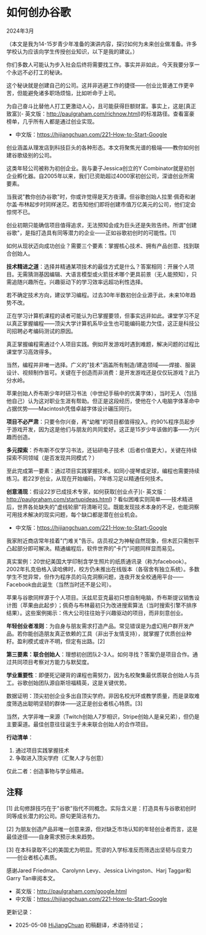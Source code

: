 


# 如何创办谷歌

2024年3月

（本文是我为14-15岁青少年准备的演讲内容，探讨如何为未来创业做准备。许多学校认为应该向学生传授创业知识，以下是我的建议。）

你们多数人可能认为步入社会后终将需要找工作。事实并非如此，今天我要分享一个永远不必打工的秘诀。

这个秘诀就是创建自己的公司。这并非逃避工作的捷径——创业比普通工作更辛苦，但能避免诸多职场烦恼，比如听命于上司。

为自己奋斗比替他人打工更激动人心，且可能获得巨额财富。事实上，这是[真正致富](- 英文版：http://paulgraham.com/richnow.html)的标准路径。查看富豪榜单，几乎所有人都是通过创业实现。
- 中文版：https://hijiangchuan.com/221-How-to-Start-Google

创业涵盖从理发店到科技巨头的各种形态。本文将聚焦光谱的极端——教你如何创建谷歌级别的公司。

这类年轻公司被称为初创企业。我与妻子Jessica创立的Y Combinator就是初创企业孵化器。自2005年以来，我们已资助超过4000家初创公司，深谙创业所需要素。

当我说"教你创办谷歌"时，你或许觉得是天方夜谭。但谷歌创始人拉里·佩奇和谢尔盖·布林起步时同样迷茫。若告知他们即将创建市值万亿美元的公司，他们定会惊愕不已。

创业初期只能确信项目值得追求，无法预知会成为巨头还是失败告终。所谓"创建谷歌"，是指打造具有同等潜力的企业——正如谷歌初创时的可能性。[1]

如何从现状迈向成功创业？需要三个要素：掌握核心技术、拥有产品创意、找到联合创始人。

**技术精进之道**：选择并精通某项技术的最佳方式是什么？答案相同：开展个人项目。无需猜测基因编辑、大语言模型或火箭技术哪个更具前景（无人能预知），只需追随兴趣所在。兴趣驱动下的学习效率远超功利性选择。

若不确定技术方向，建议学习编程。过去30年半数初创企业源于此，未来10年趋势不改。

正在学习计算机课程的读者可能认为已掌握要领，但事实远非如此。课堂学习不足以真正掌握编程——顶尖大学计算机系毕业生也可能编码能力欠佳，这正是科技公司招聘必考编码测试的原因。

真正掌握编程需通过个人项目实践。例如开发游戏时遇到难题，解决问题的过程比课堂学习高效得多。

当然，编程并非唯一选择。广义的"技术"涵盖所有制造/建造领域——焊接、服装设计、视频制作皆可。关键在于创造而非消费：是开发游戏还是仅仅玩游戏？此乃分水岭。

苹果创始人乔布斯少年时研习书法（中世纪手稿中的优美字体），当时无人（包括他自己）认为这对职业生涯有帮助。但正是这段经历，使他在个人电脑字体革命中占据优势——Macintosh凭借卓越字体设计碾压同行。

**项目不必严肃**：只要令你兴奋，再"幼稚"的项目都值得投入。约90%程序员起步于游戏开发，因为这是他们与朋友的共同爱好。这正是15岁少年该做的事——为兴趣而创造。

**多元探索**：乔布斯不仅学习书法，还钻研电子技术（后者价值更大）。关键在持续探索不同领域（是否发现共同模式？）

至此完成第一要素：通过项目实践掌握技术。如同小提琴或足球，编程也需要持续练习。若22岁创业，从现在开始编码，7年练习足以精通任何技术。

**创意涌现**：假设22岁已成技术专家，如何获取[创业点子](- 英文版：http://paulgraham.com/startupideas.html)？看似困难实则简单——技术精进后，世界各处缺失的"虚线轮廓"将清晰可见。既能发现技术本身的不足，也能洞察可用技术解决的现实问题，每个缺口都是潜在创业机会。
- 中文版：https://hijiangchuan.com/221-How-to-Start-Google

我家附近商店常年挂着"门难关"告示。店员视之为神秘自然现象，但木匠只需刨平凸起部分即可解决。精通编程后，软件世界的"卡门"问题同样显而易见。

真实案例：20世纪美国大学印制含学生照片的纸质通讯录（称为facebook）。2002年扎克伯格入读哈佛时，校方仍未推出在线版本（各宿舍有独立系统）。多数学生不觉异常，但作为程序员的马克洞察问题，连夜开发全校通用平台——Facebook由此诞生（当然当时还不是公司）。

苹果与谷歌同样源于个人项目。沃兹尼亚克最初只想自制电脑，乔布斯提议销售设计图（苹果由此起步）；佩奇与布林最初只为改进搜索算法（当时搜索引擎不排序结果）。这些案例揭示：伟大公司往往始于兴趣驱动的项目，而非刻意创业。

**年轻创业者准则**：为自身与朋友需求打造产品。常见错误是为虚幻用户群开发产品。若你能创造朋友真正依赖的工具（非出于友情支持），就掌握了优质创业种籽。盈利模式或许不明，但定有出路。[2]

**第三要素：联合创始人**：理想初创团队2-3人。如何寻找？答案仍是项目合作。通过共同项目考察对方能力与默契度。

**学业重要性**：即便死记硬背的课程也需努力，因为名校聚集最优质联合创始人与员工。谷歌创始团队源自斯坦福精英，这是关键优势。

数据证明：顶尖初创企业多出自顶尖学府。非因名校光环或教学质量，而是录取难度筛选出聪明坚韧的群体——这正是创业者核心特质。[3]

当然，大学非唯一来源（Twitch创始人7岁相识，Stripe创始人是亲兄弟），但仍是主要渠道。最佳创意往往诞生于未来联合创始人的合作项目。

**行动清单**：
1. 通过项目实践掌握技术
2. 争取进入顶尖学府（汇聚人才与创意）

仅此二者：创造事物与学业精进。

## 注释

[1] 此句修辞技巧在于"谷歌"指代不同概念。实际含义是：打造具有与谷歌初创时同等成长潜力的公司。原句更简洁有力。

[2] 为朋友创造产品非唯一创意来源，但对缺乏市场认知的年轻创业者而言，这是最佳途径——自身需求预示未来趋势。

[3] 在本科录取不公的美国尤为明显。荒谬的入学标准反而筛选出坚韧与应变力——创业者核心素质。

感谢Jared Friedman、Carolynn Levy、Jessica Livingston、Harj Taggar和Garry Tan审阅本文。

- 英文版：http://paulgraham.com/google.html
- 中文版：https://hijiangchuan.com/221-How-to-Start-Google



更新记录：
- 2025-05-08 [HiJiangChuan](https://hijiangchuan.com) 初稿翻译，术语待验证；
